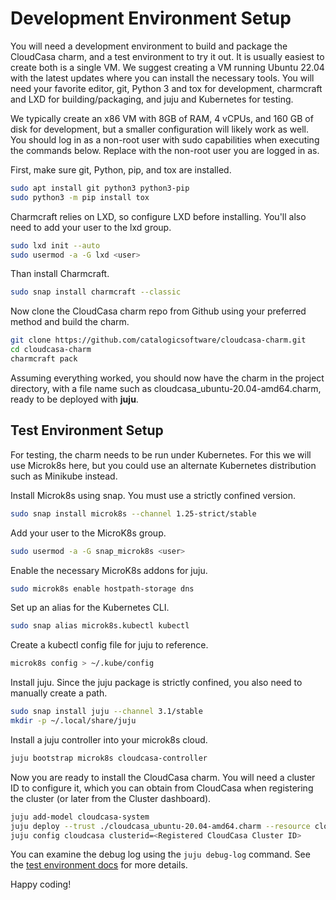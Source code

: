 # Development Environment Setup

You will need a development environment to build and package the CloudCasa charm, and a test environment to try it out.
It is usually easiest to create both is a single VM.
We suggest creating a VM running Ubuntu 22.04 with the latest updates where you can install the necessary tools.
You will need your favorite editor, git, Python 3 and tox for development, charmcraft and LXD for building/packaging, and juju and Kubernetes for testing.

We typically create an x86 VM with 8GB of RAM, 4 vCPUs, and 160 GB of disk for development, but a smaller configuration will likely work as well.
You should log in as a non-root user with sudo capabilities when executing the commands below. Replace <user> with the non-root user you are logged in as.

First, make sure git, Python, pip, and tox are installed.

```bash
sudo apt install git python3 python3-pip
sudo python3 -m pip install tox
```

Charmcraft relies on LXD, so configure LXD before installing.
You'll also need to add your user to the lxd group.

```bash
sudo lxd init --auto
sudo usermod -a -G lxd <user>
```

Than install Charmcraft.

```bash
sudo snap install charmcraft --classic
```

Now clone the CloudCasa charm repo from Github using your preferred method and build the charm.

```bash
git clone https://github.com/catalogicsoftware/cloudcasa-charm.git
cd cloudcasa-charm
charmcraft pack
```

Assuming everything worked, you should now have the charm in the project directory,
with a file name such as cloudcasa_ubuntu-20.04-amd64.charm, ready to be deployed with **juju**.

## Test Environment Setup

For testing, the charm needs to be run under Kubernetes.
For this we will use Microk8s here, but you could use an alternate Kubernetes distribution such as Minikube instead.

Install Microk8s using snap. You must use a strictly confined version.

```bash
sudo snap install microk8s --channel 1.25-strict/stable
```

Add your user to the MicroK8s group.

```bash
sudo usermod -a -G snap_microk8s <user>
```

Enable the necessary MicroK8s addons for juju.

```bash
sudo microk8s enable hostpath-storage dns
```

Set up an alias for the Kubernetes CLI.

```bash
sudo snap alias microk8s.kubectl kubectl
```

Create a kubectl config file for juju to reference.

```bash
microk8s config > ~/.kube/config
```

Install juju. Since the juju package is strictly confined, you also need to manually create a path.

```bash
sudo snap install juju --channel 3.1/stable
mkdir -p ~/.local/share/juju
```

Install a juju controller into your microk8s cloud. 

```bash
juju bootstrap microk8s cloudcasa-controller
```

Now you are ready to install the CloudCasa charm. You will need a cluster ID to configure it,
which you can obtain from CloudCasa when registering the cluster (or later from the Cluster dashboard).

```bash
juju add-model cloudcasa-system
juju deploy --trust ./cloudcasa_ubuntu-20.04-amd64.charm --resource cloudcasa-image=catalogicsoftware/amds-kagent:latest 
juju config cloudcasa clusterid=<Registered CloudCasa Cluster ID>
```

You can examine the debug log using the ```juju debug-log``` command.
See the [test environment docs](https://github.com/catalogicsoftware/cloudcasa-charm/blob/master/docs/test-env-setup.md)
for more details.

Happy coding!

